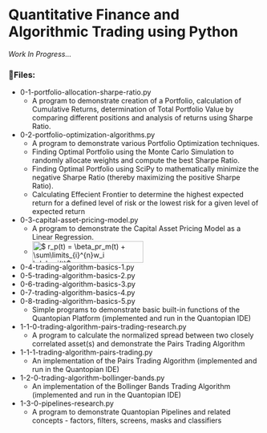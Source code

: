 # Quantitative Finance and Algorithmic Trading using Python
<p><em>Work In Progress...</em></p>

### 🐍Files:
<ul>
  <li>
    0-1-portfolio-allocation-sharpe-ratio.py
    <ul>
      <li>A program to demonstrate creation of a Portfolio, calculation of Cumulative Returns, determination of Total Portfolio Value by comparing different positions and analysis of returns using Sharpe Ratio.</li>
    </ul>
  </li>
    
  <li>
    0-2-portfolio-optimization-algorithms.py
    <ul>
      <li>A program to demonstrate various Portfolio Optimization techniques.</li>
      <li>Finding Optimal Portfolio using the Monte Carlo Simulation to randomly allocate weights and compute the best Sharpe Ratio.</li>
      <li>Finding Optimal Portfolio using SciPy to mathematically minimize the negative Sharpe Ratio (thereby maximizing the positive Sharpe Ratio).</li>
      <li>Calculating Effecient Frontier to determine the highest expected return for a defined level of risk or the lowest risk for a given level of expected return</li>
    </ul>
  </li>

  <li>
    0-3-capital-asset-pricing-model.py
    <ul>
      <li>A program to demonstrate the Capital Asset Pricing Model as a Linear Regression.</li>
      <li><img src="http://bit.ly/2J7UzN5" align="center" border="0" alt="$ r_p(t) = \beta_pr_m(t) + \sum\limits_{i}^{n}w_i \alpha_i(t)$" width="221" height="43" /></li>
    </ul>
  </li>

  <li>
    0-4-trading-algorithm-basics-1.py
  </li>

  <li>
    0-5-trading-algorithm-basics-2.py
  </li>

  <li>
    0-6-trading-algorithm-basics-3.py
  </li>

  <li>
    0-7-trading-algorithm-basics-4.py
  </li>

  <li>
    0-8-trading-algorithm-basics-5.py
    <ul>
      <li>Simple programs to demonstrate basic built-in functions of the Quantopian Platform (implemented and run in the Quantopian IDE)</li>
    </ul>
  </li>

  <li>
    1-1-0-trading-algorithm-pairs-trading-research.py
    <ul>
      <li>A program to calculate the normalized spread between two closely correlated asset(s) and demonstrate the Pairs Trading Algorithm</li>
    </ul>
  </li>

  <li>
    1-1-1-trading-algorithm-pairs-trading.py
    <ul>
      <li>An implementation of the Pairs Trading Algorithm (implemented and run in the Quantopian IDE)</li>
    </ul>
  </li>

  <li>
    1-2-0-trading-algorithm-bollinger-bands.py
    <ul>
      <li>An implementation of the Bollinger Bands Trading Algorithm (implemented and run in the Quantopian IDE)</li>
    </ul>
  </li>

  <li>
    1-3-0-pipelines-research.py
    <ul>
      <li>A program to demonstrate Quantopian Pipelines and related concepts - factors, filters, screens, masks and classifiers</li>
    </ul>
  </li>
</ol>
